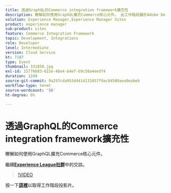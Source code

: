 ```yaml
---
title: 透過GraphQL的Commerce integration framework擴充性
description: 瞭解如何使用GraphQL擴充Commerce核心元件。 此工作階段屬於Adobe Developers Live內容事件的一部分。
solution: Experience Manager,Experience Manager Sites
product: experience manager
sub-product: sites
feature: Commerce Integration Framework
topic: Development, Integrations
role: Developer
level: Intermediate
version: Cloud Service
kt: 7187
type: Event
thumbnail: 331850.jpg
exl-id: 15776683-621e-4be4-b4ef-b9c58a4eedf4
duration: 1249
source-git-commit: 9a297cda953d4414131657f9ac84580aea0eabeb
workflow-type: tm+mt
source-wordcount: '56'
ht-degree: 0%

---
```


# 透過GraphQL的Commerce integration framework擴充性

瞭解如何使用GraphQL擴充Commerce核心元件。

繼續&#x200B;**[Experience League社群](https://adobe.ly/36Yd3v6)**&#x200B;中的交談。

>[!VIDEO](https://video.tv.adobe.com/v/331850/?quality=12&learn=on&hidetitle=true)

按一下&#x200B;**[這裡](/help/adobe-developers-live/assets/cif-extensibility-graphql.pdf)**&#x200B;以取得工作階段投影片。
